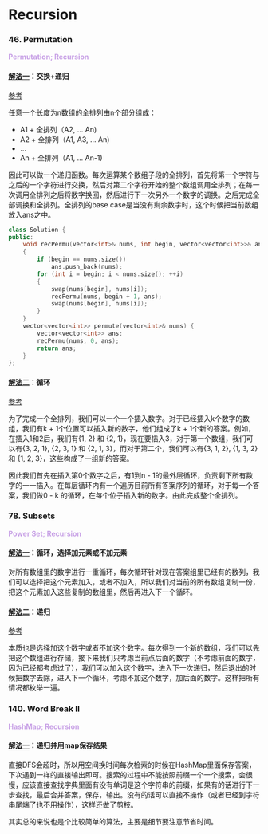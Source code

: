 # Recursion

### 46. Permutation
**<font color=#C8A1E6> Permutation; Recursion </font>**

#### [解法一](46-Permutation.cpp)：交换+递归
[参考](https://leetcode.com/problems/permutations/discuss/18247/My-elegant-recursive-C%2B%2B-solution-with-inline-explanation)

任意一个长度为n数组的全排列由n个部分组成：
- A1 + 全排列（A2, ... An)
- A2 + 全排列（A1, A3, ... An)
- ...
- An + 全排列（A1, ... An-1)

因此可以做一个递归函数。每次运算某个数组子段的全排列，首先将第一个字符与之后的一个字符进行交换，然后对第二个字符开始的整个数组调用全排列；在每一次调用全排列之后将数字换回，然后进行下一次另外一个数字的调换。之后完成全部调换和全排列。全排列的base case是当没有剩余数字时，这个时候把当前数组放入ans之中。

```Cpp
class Solution {
public:
    void recPermu(vector<int>& nums, int begin, vector<vector<int>>& ans)
    {
        if (begin == nums.size())
            ans.push_back(nums);
        for (int i = begin; i < nums.size(); ++i)
        {
            swap(nums[begin], nums[i]);
            recPermu(nums, begin + 1, ans);
            swap(nums[begin], nums[i]);
        }
    }
    vector<vector<int>> permute(vector<int>& nums) {
        vector<vector<int>> ans;
        recPermu(nums, 0, ans);
        return ans;
    }
};
```

#### [解法二](46-Permutation-Iterative.java)：循环

[参考](https://leetcode.com/problems/permutations/discuss/18237/My-AC-simple-iterative-javapython-solution)

为了完成一个全排列，我们可以一个一个插入数字。对于已经插入k个数字的数组，我们有k + 1个位置可以插入新的数字，他们组成了k + 1个新的答案。例如，在插入1和2后，我们有{1, 2} 和 {2, 1}，现在要插入3，对于第一个数组，我们可以有{3, 2, 1}, {2, 3, 1} 和 {2, 1, 3}，而对于第二个，我们可以有{3, 1, 2}, {1, 3, 2} 和 {1, 2, 3}，这些构成了一组新的答案。

因此我们首先在插入第0个数字之后，有1到n - 1的最外层循环，负责剩下所有数字的一一插入。在每层循环内有一个遍历目前所有答案序列的循环，对于每一个答案，我们做0 - k 的循环，在每个位子插入新的数字。由此完成整个全排列。

### 78. Subsets
**<font color=#C8A1E6> Power Set; Recursion </font>**

#### [解法一](78-Subsets/78-Subsets.java)：循环，选择加元素或不加元素

对所有数组里的数字进行一重循环，每次循环针对现在答案组里已经有的数列，我们可以选择把这个元素加入，或者不加入，所以我们对当前的所有数组复制一份，把这个元素加入这些复制的数组里，然后再进入下一个循环。

#### [解法二](78-Subsets/78-Subsets.cpp)：递归

[参考](https://leetcode.com/problems/subsets/solution/)

本质也是选择加这个数字或者不加这个数字。每次得到一个新的数组，我们可以先把这个数组进行存储，接下来我们只考虑当前点后面的数字（不考虑前面的数字，因为已经都考虑过了），我们可以加入这个数字，进入下一次递归，然后退出的时候把数字去除，进入下一个循环，考虑不加这个数字，加后面的数字。这样把所有情况都枚举一遍。

### 140. Word Break II
**<font color=#C8A1E6> HashMap; Recursion </font>**

#### [解法一](140-Word-Break-II.java)：递归并用map保存结果

直接DFS会超时，所以用空间换时间每次检索的时候在HashMap里面保存答案，下次遇到一样的直接输出即可。搜索的过程中不能按照前缀一个一个搜索，会很慢，应该直接查找字典里面有没有单词是这个字符串的前缀，如果有的话进行下一步查找，最后合并答案，保存，输出。没有的话可以直接不操作（或者已经到字符串尾端了也不用操作），这样还做了剪枝。

其实总的来说也是个比较简单的算法，主要是细节要注意节省时间。